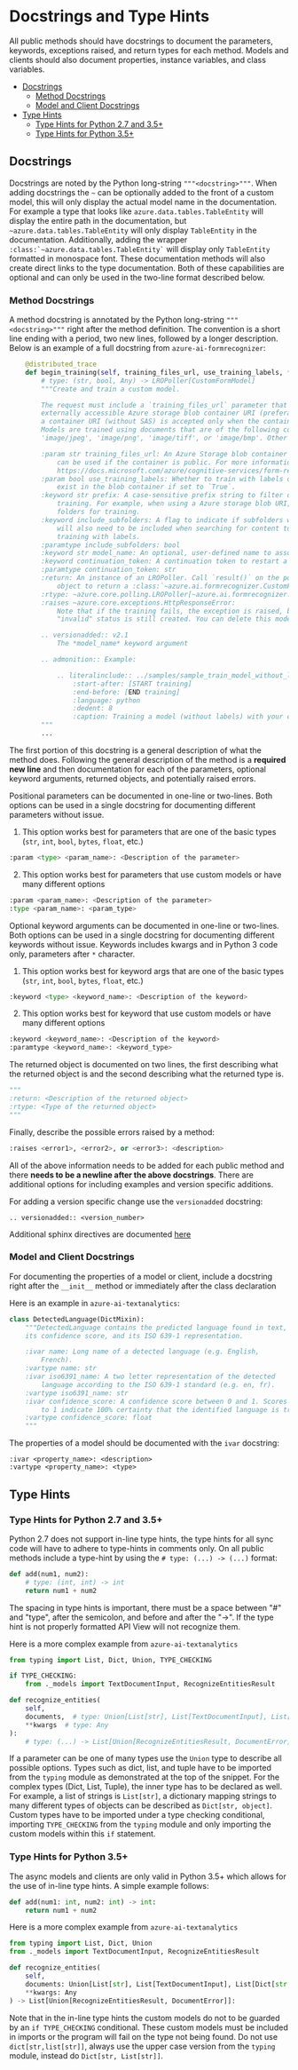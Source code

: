 # Docstrings and Type Hints

All public methods should have docstrings to document the parameters, keywords, exceptions raised, and return types for each method. Models and clients should also document properties, instance variables, and class variables.

* [Docstrings](#docstrings)
    * [Method Docstrings](#method_docstrings)
    * [Model and Client Docstrings](#Model_and_Client_Docstrings)
* [Type Hints](#type_hints)
    * [Type Hints for Python 2.7 and 3.5+](#type_hints_for_python_2.7_and_3.5+)
    * [Type Hints for Python 3.5+](#type_hints_for_python_3.5+)

## Docstrings

Docstrings are noted by the Python long-string `"""<docstring>"""`. When adding docstrings the `~` can be optionally added to the front of a custom model, this will only display the actual model name in the documentation. For example a type that looks like `azure.data.tables.TableEntity` will display the entire path in the documentation, but `~azure.data.tables.TableEntity` will only display `TableEntity` in the documentation. Additionally, adding the wrapper `` :class:`~azure.data.tables.TableEntity` `` will display only `TableEntity` formatted in monospace font. These documentation methods will also create direct links to the type documentation. Both of these capabilities are optional and can only be used in the two-line format described below.

### Method Docstrings

A method docstring is annotated by the Python long-string `"""<docstring>"""` right after the method definition. The convention is a short line ending with a period, two new lines, followed by a longer description. Below is an example of a full docstring from `azure-ai-formrecognizer`:
```python
    @distributed_trace
    def begin_training(self, training_files_url, use_training_labels, **kwargs):
        # type: (str, bool, Any) -> LROPoller[CustomFormModel]
        """Create and train a custom model.

        The request must include a `training_files_url` parameter that is an
        externally accessible Azure storage blob container URI (preferably a Shared Access Signature URI). Note that
        a container URI (without SAS) is accepted only when the container is public.
        Models are trained using documents that are of the following content type - 'application/pdf',
        'image/jpeg', 'image/png', 'image/tiff', or 'image/bmp'. Other types of content in the container is ignored.

        :param str training_files_url: An Azure Storage blob container's SAS URI. A container URI (without SAS)
            can be used if the container is public. For more information on setting up a training data set, see:
            https://docs.microsoft.com/azure/cognitive-services/form-recognizer/build-training-data-set
        :param bool use_training_labels: Whether to train with labels or not. Corresponding labeled files must
            exist in the blob container if set to `True`.
        :keyword str prefix: A case-sensitive prefix string to filter documents in the source path for
            training. For example, when using a Azure storage blob URI, use the prefix to restrict sub
            folders for training.
        :keyword include_subfolders: A flag to indicate if subfolders within the set of prefix folders
            will also need to be included when searching for content to be preprocessed. Not supported if
            training with labels.
        :paramtype include_subfolders: bool
        :keyword str model_name: An optional, user-defined name to associate with your model.
        :keyword continuation_token: A continuation token to restart a poller from a saved state.
        :paramtype continuation_token: str
        :return: An instance of an LROPoller. Call `result()` on the poller
            object to return a :class:`~azure.ai.formrecognizer.CustomFormModel`.
        :rtype: ~azure.core.polling.LROPoller[~azure.ai.formrecognizer.CustomFormModel]
        :raises ~azure.core.exceptions.HttpResponseError:
            Note that if the training fails, the exception is raised, but a model with an
            "invalid" status is still created. You can delete this model by calling :func:`~delete_model()`

        .. versionadded:: v2.1
            The *model_name* keyword argument

        .. admonition:: Example:

            .. literalinclude:: ../samples/sample_train_model_without_labels.py
                :start-after: [START training]
                :end-before: [END training]
                :language: python
                :dedent: 8
                :caption: Training a model (without labels) with your custom forms.
        """
        ...
```

The first portion of this docstring is a general description of what the method does. Following the general description of the method is a **required new line** and then documentation for each of the parameters, optional keyword arguments, returned objects, and potentially raised errors.

Positional parameters can be documented in one-line or two-lines. Both options can be used in a single docstring for documenting different parameters without issue.
1. This option works best for parameters that are one of the basic types (`str`, `int`, `bool`, `bytes`, `float`, etc.)
```python
:param <type> <param_name>: <Description of the parameter>
```
2. This option works best for parameters that use custom models or have many different options
```python
:param <param_name>: <Description of the parameter>
:type <param_name>: <param_type>
```

Optional keyword arguments can be documented in one-line or two-lines. Both options can be used in a single docstring for documenting different keywords without issue. Keywords includes kwargs and in Python 3 code only, parameters after `*` character.
1. This option works best for keyword args that are one of the basic types (`str`, `int`, `bool`, `bytes`, `float`, etc.)
```python
:keyword <type> <keyword_name>: <Description of the keyword>
```
2. This option works best for keyword that use custom models or have many different options
```python
:keyword <keyword_name>: <Description of the keyword>
:paramtype <keyword_name>: <keyword_type>
```

The returned object is documented on two lines, the first describing what the returned object is and the second describing what the returned type is.
```python
"""
:return: <Description of the returned object>
:rtype: <Type of the returned object>
"""
```

Finally, describe the possible errors raised by a method:
```python
:raises <error1>, <error2>, or <error3>: <description>
```

All of the above information needs to be added for each public method and there **needs to be a newline after the above docstrings**. There are additional options for including examples and version specific additions.

For adding a version specific change use the `versionadded` docstring:
```
.. versionadded:: <version_number>

```

Additional sphinx directives are documented [here](https://review.docs.microsoft.com/help/onboard/admin/reference/python/documenting-api?branch=master#supported-sphinx-directives)

### Model and Client Docstrings

For documenting the properties of a model or client, include a docstring right after the `__init__` method or immediately after the class declaration

Here is an example in `azure-ai-textanalytics`:
```python
class DetectedLanguage(DictMixin):
    """DetectedLanguage contains the predicted language found in text,
    its confidence score, and its ISO 639-1 representation.

    :ivar name: Long name of a detected language (e.g. English,
        French).
    :vartype name: str
    :ivar iso6391_name: A two letter representation of the detected
        language according to the ISO 639-1 standard (e.g. en, fr).
    :vartype iso6391_name: str
    :ivar confidence_score: A confidence score between 0 and 1. Scores close
        to 1 indicate 100% certainty that the identified language is true.
    :vartype confidence_score: float
    """
```

The properties of a model should be documented with the `ivar` docstring:
```
:ivar <property_name>: <description>
:vartype <property_name>: <type>
```

## Type Hints

### Type Hints for Python 2.7 and 3.5+

Python 2.7 does not support in-line type hints, the type hints for all sync code will have to adhere to type-hints in comments only. On all public methods include a type-hint by using the `# type: (...) -> (...)` format:
```python
def add(num1, num2):
    # type: (int, int) -> int
    return num1 + num2
```
The spacing in type hints is important, there must be a space between "#" and "type", after the semicolon, and before and after the "->". If the type hint is not properly formatted API View will not recognize them.

Here is a more complex example from `azure-ai-textanalytics`
```python
from typing import List, Dict, Union, TYPE_CHECKING

if TYPE_CHECKING:
    from ._models import TextDocumentInput, RecognizeEntitiesResult

def recognize_entities(
    self,
    documents,  # type: Union[List[str], List[TextDocumentInput], List[Dict[str, str]]]
    **kwargs  # type: Any
):
    # type: (...) -> List[Union[RecognizeEntitiesResult, DocumentError]]
```

If a parameter can be one of many types use the `Union` type to describe all possible options. Types such as dict, list, and tuple have to be imported from the `typing` module as demonstrated at the top of the snippet. For the complex types (Dict, List, Tuple), the inner type has to be declared as well. For example, a list of strings is `List[str]`, a dictionary mapping strings to many different types of objects can be described as `Dict[str, object]`. Custom types have to be imported under a type checking conditional, importing `TYPE_CHECKING` from the `typing` module and only importing the custom models within this `if` statement.

### Type Hints for Python 3.5+

The async models and clients are only valid in Python 3.5+ which allows for the use of in-line type hints. A simple example follows:
```python
def add(num1: int, num2: int) -> int:
    return num1 + num2
```

Here is a more complex example from `azure-ai-textanalytics`
```python
from typing import List, Dict, Union
from ._models import TextDocumentInput, RecognizeEntitiesResult

def recognize_entities(
    self,
    documents: Union[List[str], List[TextDocumentInput], List[Dict[str, str]]],
    **kwargs: Any
) -> List[Union[RecognizeEntitiesResult, DocumentError]]:
```
Note that in the in-line type hints the custom models do not to be guarded by an `if TYPE_CHECKING` conditional. These custom models must be included in imports or the program will fail on the type not being found. Do not use `dict[str,list[str]]`, always use the upper case version from the `typing` module, instead do `Dict[str, List[str]]`.
